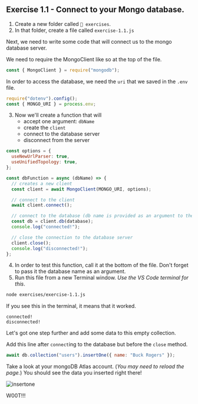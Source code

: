 ## Exercise 1.1 - Connect to your Mongo database.

1. Create a new folder called `📁 exercises`.
2. In that folder, create a file called `exercise-1.1.js`

Next, we need to write some code that will connect us to the mongo database server.

We need to require the MongoClient like so at the top of the file.

```js
const { MongoClient } = require("mongodb");
```

In order to access the database, we need the `uri` that we saved in the `.env` file.

```js
require("dotenv").config();
const { MONGO_URI } = process.env;
```

3. Now we'll create a function that will
   - accept one argument: `dbName`
   - create the `client`
   - connect to the database server
   - disconnect from the server

```js
const options = {
  useNewUrlParser: true,
  useUnifiedTopology: true,
};

const dbFunction = async (dbName) => {
  // creates a new client
  const client = await MongoClient(MONGO_URI, options);

  // connect to the client
  await client.connect();

  // connect to the database (db name is provided as an argument to the function)
  const db = client.db(database);
  console.log("connected!");

  // close the connection to the database server
  client.close();
  console.log("disconnected!");
};
```

4. In order to test this function, call it at the bottom of the file. Don't forget to pass it the database name as an argument.
5. Run this file from a new Terminal window. _Use the VS Code terminal for this_.

```bash
node exercises/exercise-1.1.js
```

If you see this in the terminal, it means that it worked.

```
connected!
disconnected!
```

Let's got one step further and add some data to this empty collection.

Add this line after `connect`ing to the database but before the `close` method.

```js
await db.collection("users").insertOne({ name: "Buck Rogers" });
```

Take a look at your mongoDB Atlas account. (_You may need to reload the page._) You should see the data you inserted right there!

![insertone](../__lecture/assets/insertOne.png)

W00T!!!
